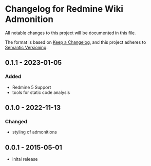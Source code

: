 # Changelog for Redmine Wiki Admonition

All notable changes to this project will be documented in this file.

The format is based on [Keep a Changelog](https://keepachangelog.com/en/1.0.0/),
and this project adheres to [Semantic Versioning](https://semver.org/spec/v2.0.0.html).

## 0.1.1 - 2023-01-05

### Added

* Redmine 5 Support
* tools for static code analysis

## 0.1.0 - 2022-11-13

### Changed

* styling of admonitions

## 0.0.1 - 2015-05-01

* inital release
